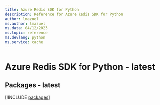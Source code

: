 ```yaml
---
title: Azure Redis SDK for Python
description: Reference for Azure Redis SDK for Python
author: lmazuel
ms.author: lmazuel
ms.data: 04/12/2023
ms.topic: reference
ms.devlang: python
ms.service: cache
---
```

# Azure Redis SDK for Python - latest
## Packages - latest
[!INCLUDE [packages](redis-index.md)]